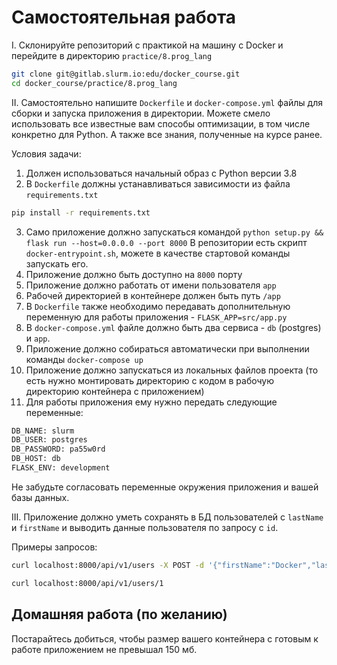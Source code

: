 # Самостоятельная работа

I. Склонируйте репозиторий с практикой на машину с Docker и перейдите в директорию `practice/8.prog_lang`

```bash
git clone git@gitlab.slurm.io:edu/docker_course.git
cd docker_course/practice/8.prog_lang
```

II. Самостоятельно напишите `Dockerfile` и `docker-compose.yml` файлы для сборки и запуска приложения в директории. Можете смело использовать все известные вам способы оптимизации, в том числе конкретно для Python. А также все знания, полученные на курсе ранее.

Условия задачи:

1. Должен использоваться начальный образ c Python версии 3.8
2. В `Dockerfile` должны устанавливаться зависимости из файла `requirements.txt`

```bash
pip install -r requirements.txt
```

3. Само приложение должно запускаться командой `python setup.py && flask run --host=0.0.0.0 --port 8000`
В репозитории есть скрипт `docker-entrypoint.sh`, можете в качестве стартовой команды запускать его.
4. Приложение должно быть доступно на `8000` порту
5. Приложение должно работать от имени пользователя `app`
6. Рабочей директорией в контейнере должен быть путь `/app`
7. В `Dockerfile` также необходимо передавать дополнительную переменную для работы приложения - `FLASK_APP=src/app.py`
8. В `docker-compose.yml` файле должно быть два сервиса - `db` (postgres) и `app`.
9. Приложение должно собираться автоматически при выполнении команды `docker-compose up`
10. Приложение должно запускаться из локальных файлов проекта (то есть нужно монтировать директорию с кодом в рабочую директорию контейнера с приложением)
11. Для работы приложения ему нужно передать следующие переменные:

```bash
DB_NAME: slurm
DB_USER: postgres
DB_PASSWORD: pa55w0rd
DB_HOST: db
FLASK_ENV: development
```

Не забудьте согласовать переменные окружения приложения и вашей базы данных.

III. Приложение должно уметь сохранять в БД пользователей с `lastName` и `firstName` и выводить данные пользователя по запросу с `id`.

Примеры запросов:

```bash
curl localhost:8000/api/v1/users -X POST -d '{"firstName":"Docker","lastName":"Slurm"}' --header "Content-Type: application/json"

curl localhost:8000/api/v1/users/1
```

## Домашняя работа (по желанию)

Постарайтесь добиться, чтобы размер вашего контейнера с готовым к работе приложением не превышал 150 мб.
